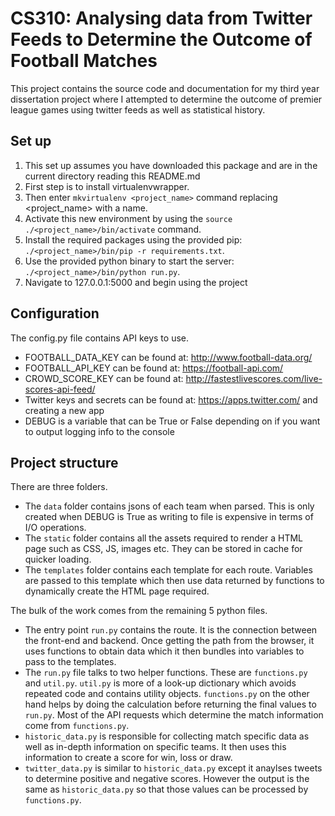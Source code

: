# CS310: Analysing data from Twitter Feeds to Determine the Outcome of Football Matches

This project contains the source code and documentation for my third year dissertation project where I attempted to determine the outcome of premier league games using twitter feeds as well as statistical history.

## Set up

1. This set up assumes you have downloaded this package and are in the current directory reading this README.md
2. First step is to install virtualenvwrapper.
3. Then enter ```mkvirtualenv <project_name>``` command replacing <project_name> with a name.
4. Activate this new environment by using the ```source ./<project_name>/bin/activate``` command.
5. Install the required packages using the provided pip: ```./<project_name>/bin/pip -r requirements.txt```.
6. Use the provided python binary to start the server: ```./<project_name>/bin/python run.py```.
7. Navigate to 127.0.0.1:5000 and begin using the project

## Configuration

The config.py file contains API keys to use.

* FOOTBALL_DATA_KEY can be found at: http://www.football-data.org/
* FOOTBALL_API_KEY can be found at: https://football-api.com/
* CROWD_SCORE_KEY can be found at: http://fastestlivescores.com/live-scores-api-feed/
* Twitter keys and secrets can be found at: https://apps.twitter.com/ and creating a new app
* DEBUG is a variable that can be True or False depending on if you want to output logging info to the console

## Project structure

There are three folders.

* The ```data``` folder contains jsons of each team when parsed. This is only created when DEBUG is True as writing to file is expensive in terms of I/O operations.
* The ```static``` folder contains all the assets required to render a HTML page such as CSS, JS, images etc. They can be stored in cache for quicker loading.
* The ```templates``` folder contains each template for each route. Variables are passed to this template which then use data returned by functions to dynamically create the HTML page required.

The bulk of the work comes from the remaining 5 python files.

* The entry point ```run.py``` contains the route. It is the connection between the front-end and backend. Once getting the path from the browser, it uses functions to obtain data which it then bundles into variables to pass to the templates.
* The ```run.py``` file talks to two helper functions. These are ```functions.py``` and ```util.py```. ```util.py``` is more of a look-up dictionary which avoids repeated code and contains utility objects. ```functions.py``` on the other hand helps by doing the calculation before returning the final values to ```run.py```. Most of the API requests which determine the match information come from ```functions.py```.
* ```historic_data.py``` is responsible for collecting match specific data as well as in-depth information on specific teams. It then uses this information to create a score for win, loss or draw.
* ```twitter_data.py``` is similar to ```historic_data.py``` except it anaylses tweets to determine positive and negative scores. However the output is the same as ```historic_data.py``` so that those values can be processed by ```functions.py```.
